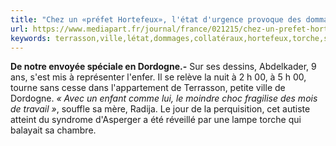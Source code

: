 ```yaml
---
title: "Chez un «préfet Hortefeux», l'état d'urgence provoque des dommages collatéraux"
url: https://www.mediapart.fr/journal/france/021215/chez-un-prefet-hortefeux-letat-durgence-provoque-des-dommages-collateraux?utm_source=twitter&utm_medium=social&utm_campaign=Sharing&xtor=CS3-67
keywords: terrasson,ville,létat,dommages,collatéraux,hortefeux,torche,syndrome,provoque,dordogne,souffle,spéciale,tourne,durgence,travail,préfet,00
---
```

**De notre envoyée spéciale en Dordogne.-** Sur ses dessins, Abdelkader, 9 ans, s'est mis à représenter l'enfer. Il se relève la nuit à 2 h 00, à 5 h 00, tourne sans cesse dans l'appartement de Terrasson, petite ville de Dordogne. *« Avec un enfant comme lui, le moindre choc fragilise des mois de travail »*, souffle sa mère, Radija. Le jour de la perquisition, cet autiste atteint du syndrome d'Asperger a été réveillé par une lampe torche qui balayait sa chambre.
